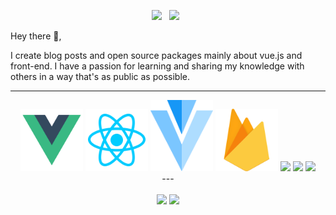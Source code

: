 
<p align='center'>
<a href="https://www.linkedin.com/in/shekhovtsoff/"><img height="30" src="https://github.com/WaylonWalker/WaylonWalker/blob/main/icon/linkedin.png?raw=true"></a>&nbsp;&nbsp;
<a href="http://google.com/"><img height="30" src="https://github.com/timurioukr/TimurShekhovtsov/blob/main/browser.png?raw=true"></a>&nbsp;&nbsp;


</p>

Hey there 👋,

I create blog posts and open source packages mainly about vue.js and front-end.  I have a passion for learning and sharing my knowledge with others in a way that's as public as possible.

---
<div align='center'>
    <img width="100" src="https://github.com/timurioukr/timurioukr/blob/main/pngwing.com%20(1).png">
    <img width="100" src="https://github.com/timurioukr/timurioukr/blob/main/pngwing.com%20(2).png">
    <img width="100" src="https://github.com/timurioukr/timurioukr/blob/main/pngwing.com%20(3).png">
    <img width="100" src="https://github.com/timurioukr/timurioukr/blob/main/pngwing.com%20(4).png">
    <img width="100" src="https://github.com/timurioukr/timurioukr/blob/main/pngwing.com%20(5).png">
    <img width="100" src="https://github.com/timurioukr/timurioukr/blob/main/pngwing.com%20(6).png">
    <img width="100" src="https://github.com/timurioukr/timurioukr/blob/main/pngwing.com%20(7).png">

<div/>
---

<p align="center">
    <img align="center" height="160px" src="https://github-readme-stats.vercel.app/api/top-langs/?username=timurioukr&layout=compact&theme=radical" />
    <img align="center" height="160px"  src="https://github-readme-stats.vercel.app/api?username=timurioukr&show_icons=true&theme=radical&&hide=contribs&count_private=true" />
  <p>
